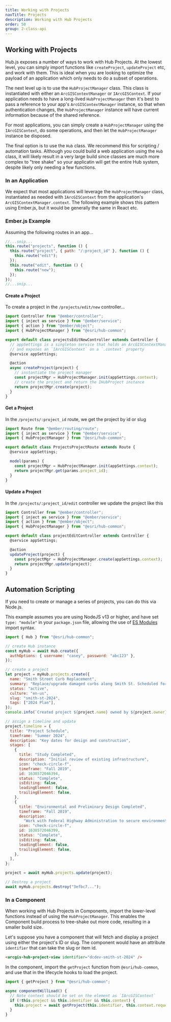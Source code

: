 ```yaml
---
title: Working with Projects
navTitle: Projects
description: Working with Hub Projects
order: 50
group: 2-class-api
---
```


## Working with Projects

Hub.js exposes a number of ways to work with Hub Projects. At the lowest level, you can simply import functions like `createProject`, `updateProject` etc, and work with them. This is ideal when you are looking to optimize the payload of an application which only needs to do a subset of operations.

The next level up is to use the `HubProjectManager` class. This class is instantiated with either an `ArcGISContextManager` or `IArcGISContext`. If your application needs to have a long-lived `HubProjectManager` then it's best to pass a reference to your app's `ArcGISContextManager` instance, so that when authentication changes, the `HubProjectManager` instance will have current information because of the shared reference.

For most applications, you can simply create a `HubProjectManager` using the `IArcGISContext`, do some operations, and then let the `HubProjectManager` instance be disposed.

The final option is to use the `Hub` class. We recommend this for scripting / automation tasks. Although you could build a web application using the `Hub` class, it will likely result in a very large build since classes are much more complex to "tree shake" so your applicatin will get the entire Hub system, despite likely only needing a few functions.

### In an Application

We expect that most applications will leverage the `HubProjectManager` class, instantiated as needed with `IArcGISContext` from the application's `ArcGISContextManager.context`. The following example shows this pattern using Ember.js, but it would be generally the same in React etc.

### Ember.js Example

Assuming the following routes in an app...

```js
//...snip...
this.route("projects", function () {
  this.route("project", { path: "/:project_id" }, function () {
    this.route("edit");
  });
  this.route("edit", function () {
    this.route("new");
  });
});
//...snip...
```

#### Create a Project

To create a project in the `/projects/edit/new` controller...

```js
import Controller from "@ember/controller";
import { inject as service } from "@ember/service";
import { action } from "@ember/object";
import { HubProjectManager } from "@esri/hub-common";

export default class projectsEditNewController extends Controller {
  // appSettings is a singleton service that holds an ArcGISContextManager instance
  // and exposes an `IArcGISContext` on a `.context` property
  @service appSettings;

  @action
  async createProject(project) {
    // instantiate the project manager
    const projectMgr = HubProjectManager.init(appSettings.context);
    // create the project and return the IHubProject instance
    return projectMgr.create(project);
  }
}
```

#### Get a Project

In the `/projects/:project_id` route, we get the project by id or slug

```js
import Route from "@ember/routing/route";
import { inject as service } from "@ember/service";
import { HubProjectManager } from "@esri/hub-common";

export default class ProjectsProjectRoute extends Route {
  @service appSettings;

  model(params) {
    const projectMgr = HubProjectManager.init(appSettings.context);
    return projectMgr.get(params.project_id);
  }
}
```

#### Update a Project

In the `/projects/:project_id/edit` controller we update the project like this

```js
import Controller from "@ember/controller";
import { inject as service } from "@ember/service";
import { action } from "@ember/object";
import { HubProjectManager } from "@esri/hub-common";

export default class projectEditController extends Controller {
  @service appSettings;

  @action
  updateProject(project) {
    const projectMgr = HubProjectManager.create(appSettings.context);
    return projectMgr.update(project);
  }
}
```

## Automation Scripting

If you need to create or manage a series of projects, you can do this via Node.js.

This example assumes you are using NodeJS v13 or higher, and have set `type: "module"` in your `package.json` file, allowing the use of [ES Modules](https://nodejs.org/docs/latest-v12.x/api/packages.html#packages_determining_module_system) import syntax.

```js
import { Hub } from "@esri/hub-common";

// create Hub instance
const myHub = await Hub.create({
  authOptions: { username: "casey", password: "abc123" },
});

// create a project
let project = myHub.projects.create({
  name: "Smith Street Curb Replacement",
  summary: "Replace/upgrade damaged curbs along Smith St. Scheduled for 2024",
  status: "active",
  culture: "en-us",
  slug: "smith-st-2024",
  tags: ["2024 Plan"],
});
console.info(`Created project ${project.name} owned by ${project.owner}`);

// assign a timeline and update
project.timeline = {
  title: "Project Schedule",
  timeframe: "Summer 2024",
  description: "Key dates for design and construction",
  stages: [
    {
      title: "Study Completed",
      description: "Initial review of existing infrastructure",
      icon: "check-circle-f",
      timeframe: "Fall 2019",
      id: 1638572046394,
      status: "Complete",
      isEditing: false,
      leadingElement: false,
      trailingElement: false,
    },
    {
      title: "Environmental and Preliminary Design Completed",
      timeframe: "Fall 2019",
      description:
        "Work with Federal Highway Administration to secure environmental approval of designs",
      icon: "check-circle-f",
      id: 1638572046399,
      status: "Complete",
      isEditing: false,
      leadingElement: false,
      trailingElement: false,
    },
  ],
};

project = await myHub.projects.update(project);

// Destroy a project
await myHub.projects.destroy("3efbc7...");
```

### In a Component

When working with Hub Projects in Components, import the lower-level functions instead of using the `HubProjectManager`. This enables the Component build process to tree-shake out more code, resulting in a smaller build size.

Let's suppose you have a component that will fetch and display a project using either
the project's ID or slug. The component would have an attribute `identifier` that can take the slug or item id.

```html
<arcgis-hub-project-view identifier="dcdev-smith-st-2024" />
```

In the component, import the `getProject` function from `@esri/hub-common`, and use that in the lifecycle hooks to load the project.

```ts
import { getProject } from "@esri/hub-common";

async componentWillLoad() {
  // Note context should be set on the element as `IArcGISContext`
  if (!this.project && this.identifier && this.context) {
    this.project = await getProject(this.identifier, this.context.requestOptions);
  }
}
```
